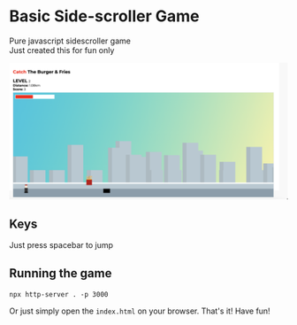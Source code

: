 # Basic Side-scroller Game

Pure javascript sidescroller game\
Just created this for fun only

![Game](game.png)

## Keys
Just press spacebar to jump

## Running the game
```
npx http-server . -p 3000
```

Or just simply open the `index.html` on your browser.
That's it! Have fun!